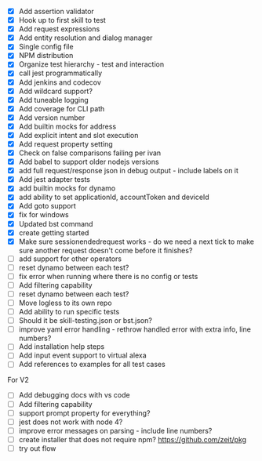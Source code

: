 - [X] Add assertion validator
- [X] Hook up to first skill to test
- [X] Add request expressions
- [X] Add entity resolution and dialog manager
- [X] Single config file
- [X] NPM distribution
- [X] Organize test hierarchy - test and interaction
- [X] call jest programmatically
- [X] Add jenkins and codecov
- [X] Add wildcard support?
- [X] Add tuneable logging
- [X] Add coverage for CLI path
- [X] Add version number
- [X] Add builtin mocks for address
- [X] Add explicit intent and slot execution
- [X] Add request property setting
- [X] Check on false comparisons failing per ivan
- [X] Add babel to support older nodejs versions
- [X] add full request/response json in debug output - include labels on it
- [X] Add jest adapter tests
- [X] add builtin mocks for dynamo
- [X] add ability to set applicationId, accountToken and deviceId
- [X] Add goto support
- [X] fix for windows
- [X] Updated bst command
- [X] create getting started
- [X] Make sure sessionendedrequest works - do we need a next tick to make sure another request doesn't come before it finishes?
- [ ] add support for other operators
- [ ] reset dynamo between each test?
- [ ] fix error when running where there is no config or tests
- [ ] Add filtering capability
- [ ] reset dynamo between each test?
- [ ] Move logless to its own repo
- [ ] Add ability to run specific tests
- [ ] Should it be skill-testing.json or bst.json?
- [ ] improve yaml error handling - rethrow handled error with extra info, line numbers?
- [ ] Add installation help steps
- [ ] Add input event support to virtual alexa
- [ ] Add references to examples for all test cases

For V2
- [ ] Add debugging docs with vs code
- [ ] Add filtering capability
- [ ] support prompt property for everything?
- [ ] jest does not work with node 4?
- [ ] improve error messages on parsing - include line numbers?
- [ ] create installer that does not require npm? https://github.com/zeit/pkg
- [ ] try out flow
